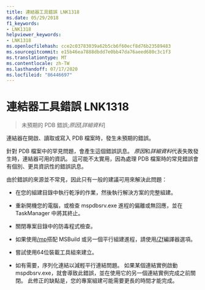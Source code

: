 ```yaml
---
title: 連結器工具錯誤 LNK1318
ms.date: 05/29/2018
f1_keywords:
- LNK1318
helpviewer_keywords:
- LNK1318
ms.openlocfilehash: cce2c03783039a62b5cb6f60ecf8d76b23589483
ms.sourcegitcommit: e15b46ea7888dbdd7e0bb47da76aeed680c3c1f3
ms.translationtype: MT
ms.contentlocale: zh-TW
ms.lasthandoff: 07/17/2020
ms.locfileid: "86446697"
---
```

# <a name="linker-tools-error-lnk1318"></a>連結器工具錯誤 LNK1318

> 未預期的 PDB 錯誤;*原因*[*詳細資料*]

連結器在開啟、讀取或寫入 PDB 檔案時，發生未預期的錯誤。

針對 PDB 檔案中的罕見問題，會產生這個錯誤訊息。 *原因*和*詳細資料*代表失敗發生時，連結器可用的資訊。 這可能不太實用，因為處理 PDB 檔案時的常見錯誤會有個別、更具資訊性的錯誤訊息。

由於錯誤的來源並不常見，因此只有一般的建議可用來解決此問題：

- 在您的組建目錄中執行乾淨的作業，然後執行解決方案的完整組建。

- 重新開機您的電腦，或檢查 mspdbsrv.exe 進程的偏離或無回應，並在 TaskManager 中將其終止。

- 關閉專案目錄中的防毒程式檢查。

- 如果使用[/mp](../../build/reference/mp-build-with-multiple-processes.md)搭配 MSBuild 或另一個平行組建進程，請使用[/Zf](../../build/reference/zf.md)編譯器選項。

- 嘗試使用64位裝載工具組來建立。

- 如有需要，序列化連結以減輕平行連結問題。 如果某個連結實例啟動 mspdbsrv.exe，就會導致此錯誤，並在使用它的另一個連結實例完成之前關閉。 此修正的缺點是，您的專案組建可能需要更長的時間才能完成。
